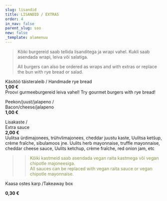 ```yaml
---
slug: lisandid
title: LISANDID / EXTRAS
order: 4
in_nav: false
parent_slug: soo
new: false
_template: alamenuu
---
```


<div class="ellipsis"></div>

> Kõiki burgereid saab tellida lisanditega ja wrapi vahel. Kukli saab asendada wrapi, leiva või salatiga.
>
> All burgers can also be ordered as wraps and with extras or replace the bun with rye bread or salad.
>
> > </span>
> >
> > </span>

Käsitöö täisteraleib / Handmade rye bread  
**1,00 €**  
<span class="koostis">Proovi gurmeeburgereid leiva vahel! Try gourmet burgers with rye bread!</span>

Peekon/juust/jalapeno /  
Bacon/cheese/jalapeno  
**1,00 €**

Lisakaste /  
Extra sauce  
**2,00 €**  
<span class="koostis">Uulitsa ürdimajonees, trühvlimajonees, cheddar juustu kaste, Uulitsa ketšup, crème fraîche, sibulamoos jne. Uulits herb mayonnaise, truffle mayonnaise, cheddar cheese sauce, Uulits ketchup, crème fraîche, red onion jam, etc</span>

> </span>

> > <span style="color: #839446;">Kõiki kastmeid saab asendada vegan raita kastmega või vegan chipotle majoneesiga.  
> > All sauces can be replaced with vegan raita sauce or vegan chipotle mayonnaise.</span>
> >
> > <span class="vege"></span><span class="vegan"></span>

Kaasa ostes karp /Takeaway box

**0,30 €**
